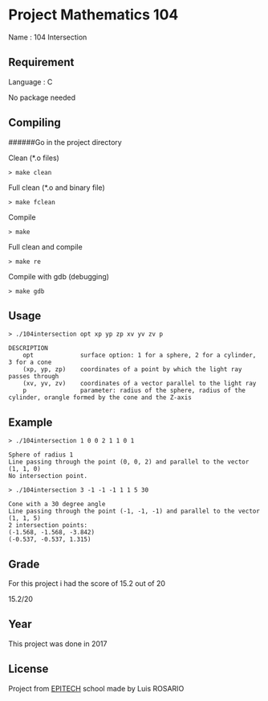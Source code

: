 # Project Mathematics 104

Name : 104 Intersection

## Requirement

Language : C

No package needed

## Compiling

######Go in the project directory

Clean (*.o files)
```
> make clean
```

Full clean (*.o and binary file)
```
> make fclean
```

Compile
```
> make
```

Full clean and compile
```
> make re
```

Compile with gdb (debugging)
```
> make gdb
```

## Usage

```
> ./104intersection opt xp yp zp xv yv zv p 

DESCRIPTION
    opt             surface option: 1 for a sphere, 2 for a cylinder, 3 for a cone
    (xp, yp, zp)    coordinates of a point by which the light ray passes through
    (xv, yv, zv)    coordinates of a vector parallel to the light ray
    p               parameter: radius of the sphere, radius of the cylinder, orangle formed by the cone and the Z-axis
```

## Example

```
> ./104intersection 1 0 0 2 1 1 0 1

Sphere of radius 1
Line passing through the point (0, 0, 2) and parallel to the vector (1, 1, 0)
No intersection point.
```

```
> ./104intersection 3 -1 -1 -1 1 1 5 30

Cone with a 30 degree angle
Line passing through the point (-1, -1, -1) and parallel to the vector (1, 1, 5)
2 intersection points:
(-1.568, -1.568, -3.842)
(-0.537, -0.537, 1.315)
```
## Grade
For this project i had the score of 15.2 out of 20 

15.2/20

## Year

This project was done in 2017

## License
Project from [EPITECH](https://www.epitech.eu/) school made by Luis ROSARIO

